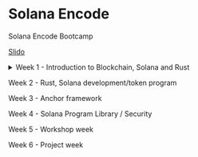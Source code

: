 # Solana Encode
Solana Encode Bootcamp

[Slido](https://app.sli.do/event/9UskLRMBi3gdzDyd9reDeS/live/polls)


<details>
<summary>Week 1 - Introduction to Blockchain, Solana and Rust</summary>
 
 > ### [Introduction to Blockchain, Rust, and Solana](https://youtu.be/sC_WzRACoPo)
 > > #### [June 3, 2024](./class1/README.md)
 > ### [Solana Theory / Rust](https://youtu.be/gDzjyPgtFEk)
 > > #### [June 4, 2024](./class2/README.md)
 > ### [name]()
 > > #### [June 5, 2024](./class3/README.md)
 > ### [name]()
 > > #### [June 6, 2024](./class4/README.md)
 </details>

Week 2 - Rust, Solana development/token program

Week 3 - Anchor framework

Week 4 - Solana Program Library / Security

Week 5 - Workshop week

Week 6 - Project week
